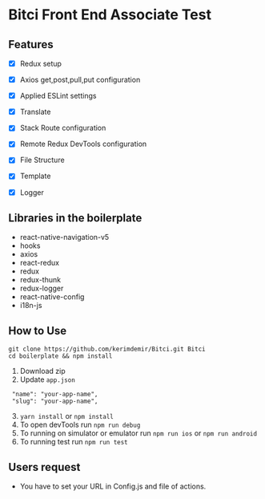 # Bitci Front End Associate Test
                                                                                                                                
## Features
- [x] Redux setup
- [x] Axios get,post,pull,put configuration
- [x] Applied ESLint settings
- [x] Translate
- [x] Stack Route configuration
- [x] Remote Redux DevTools configuration
- [x] File Structure
- [x] Template
- [x] Logger


## Libraries in the boilerplate


- react-native-navigation-v5
- hooks
- axios
- react-redux
- redux
- redux-thunk
- redux-logger
- react-native-config
- i18n-js

## How to Use
```
git clone https://github.com/kerimdemir/Bitci.git Bitci
cd boilerplate && npm install
```


1. Download zip
2. Update `app.json`
```
 "name": "your-app-name",
 "slug": "your-app-name",
```
3. `yarn install` or `npm install`
4. To open devTools run `npm run debug`
5. To running on simulator or emulator run `npm run ios` or `npm run android`
6. To running test run `npm run test`



## Users request

- You have to set your URL in Config.js and file of actions.
